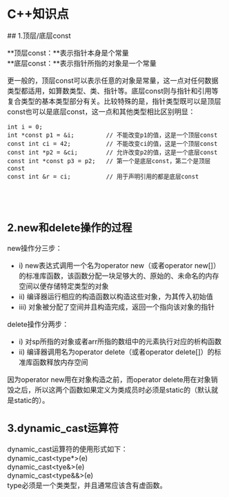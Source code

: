 # C++知识点

<font size="3">
## 1.顶层/底层const


**顶层const：**表示指针本身是个常量  
**底层const：**表示指针所指的对象是一个常量

更一般的，顶层const可以表示任意的对象是常量，这一点对任何数据类型都适用，如算数类型、类、指针等。底层const则与指针和引用等复合类型的基本类型部分有关。比较特殊的是，指针类型既可以是顶层const也可以是底层const，这一点和其他类型相比区别明显：
```
int i = 0;
int *const p1 = &i;         // 不能改变p1的值，这是一个顶层const
const int ci = 42;          // 不能改变ci的值，这是一个顶层const
const int *p2 = &ci;        // 允许改变p2的值，这是一个底层const
const int *const p3 = p2;   // 第一个是底层const，第二个是顶层const
const int &r = ci;          // 用于声明引用的都是底层const
```

<br><br>
## 2.new和delete操作的过程

new操作分三步：

+ i) new表达式调用一个名为operator new（或者operator new[]）的标准库函数，该函数分配一块足够大的、原始的、未命名的内存空间以便存储特定类型的对象
+ ii) 编译器运行相应的构造函数以构造这些对象，为其传入初始值
+ iii) 对象被分配了空间并且构造完成，返回一个指向该对象的指针

delete操作分两步：

- i) 对sp所指的对象或者arr所指的数组中的元素执行对应的析构函数
- ii) 编译器调用名为operator delete（或者operator delete[]）的标准库函数释放内存空间

因为operator new用在对象构造之前，而operator delete用在对象销毁之后，所以这两个函数如果定义为类成员时必须是static的（默认就是static的）。

## 3.dynamic_cast运算符
dynamic_cast运算符的使用形式如下：  
dynamic_cast<type*>(e)  
dynamic_cast<tye&>(e)  
dynamic_cast<type&&>(e)  
type必须是一个类类型，并且通常应该含有虚函数。


</font><br />